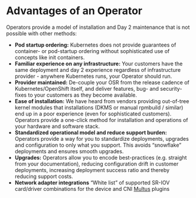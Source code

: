 # Advantages of an Operator

Operators provide a model of installation and Day 2 maintenance that is not possible with other methods:  


* **Pod startup ordering:** Kubernetes does not provide guarantees of container- or pod-startup ordering without sophisticated use of concepts like init containers.
* **Familiar experience on any infrastructure:** Your customers have the same deployment and day 2 experience regardless of infrastructure provider - anywhere Kubernetes runs, your Operator should run.
* **Provider maintained:**  De-couple your OSR from the release cadence of Kubernetes/OpenShift itself, and deliver features, bug- and security-fixes to your customers as they become available.
* **Ease of installation:**  We have heard from vendors providing out-of-tree kernel modules that installations \(DKMS or manual rpmbuild / similar\) end up in a poor experience \(even for sophisticated customers\).  Operators provide a one-click method for installation and operations of your hardware and software stack.
* **Standardized operational model and reduce support burden:**  Operators provide a way for you to standardize deployments, upgrades and configuration to only what you support.  This avoids “snowflake” deployments and ensures smooth upgrades.
* **Upgrades:** Operators allow you to encode best-practices \(e.g. straight from your documentation\), reducing configuration drift in customer deployments, increasing deployment success ratio and thereby reducing support costs.
* **Network adapter integrations** “White list” of supported SR-IOV card/driver combinations for the device and CNI [Multus](https://github.com/intel/multus-cni) plugins

